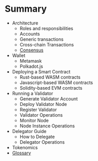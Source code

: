 # Summary
 
* Architecture
    - Roles and responsibilities
    - Accounts
    - Generic transactions
    - Cross-chain Transactions
    - [Consensus](docs/consensus.md)
* Wallet
    - Metamask
    - Polkadot.js
* Deploying a Smart Contract
    - Rust-based WASM contracts
    - Javascript-based WASM contracts
    - Solidity-based EVM contracts
* Running a Validator
    - Generate Validator Account
    - Deploy Validator Node
    - Register Validator
    - Validator Operations
    - Monitor Node
    - Node Instance Operations
* Delegator Guide
    - How to Delegate
    - Delegator Operations
* Tokenomics
* [Glossary](docs/glossary.md)